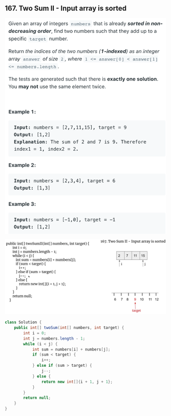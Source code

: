 ## 167. Two Sum II - Input array is sorted
![](img/2021-08-09-16-18-22.png)

![](img/2021-08-09-16-19-08.png)

```java
class Solution {
    public int[] twoSum(int[] numbers, int target) {
        int i = 0;
        int j = numbers.length - 1;
        while (i < j) {
            int sum = numbers[i] + numbers[j];
            if (sum < target) {
                i++;
            } else if (sum > target) {
                j--;
            } else {
                return new int[]{i + 1, j + 1};
            }
        }
        return null;
    }
}
```